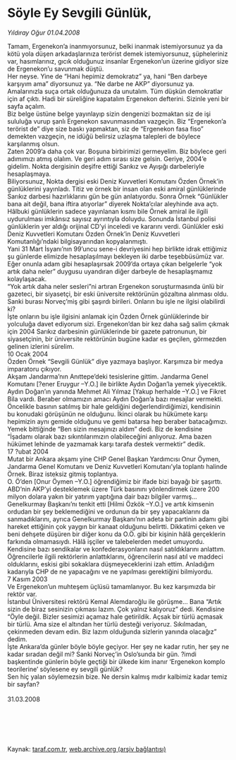 # Söyle Ey Sevgili Günlük,

*Yıldıray Oğur 01.04.2008*

<div class="taraf_structure_2col_1zq">
<div class="margen_n">



 <p>Tamam, Ergenekon’a inanmıyorsunuz, belki inanmak istemiyorsunuz ya da kötü yola düşen arkadaşlarınıza terörist demek istemiyorsunuz, şüpheleriniz var, hasımlarınız, gıcık olduğunuz insanlar Ergenekon’un üzerine gidiyor size de Ergenekon’u savunmak düştü. <br/>
Her neyse. Yine de “Hani hepimiz demokratız” ya, hani “Ben darbeye karşıyım ama” diyorsunuz ya. “Ne darbe ne AKP” diyorsunuz ya. Amalarınızla suça ortak olduğunuza da unutalım. Tüm düşkün demokratlar için af çıktı. Hadi bir süreliğine kapatalım Ergenekon defterini. Sizinle yeni bir sayfa açalım. <br/>
Biz belge üstüne belge yayınlayıp sizin dengenizi bozmaktan siz de işi sululuğa vurup şanlı Ergenekon savunmasından vazgeçin. Biz “Ergenekon’a terörist de” diye size baskı yapmaktan, siz de “Ergenekon fasa fiso” demekten vazgeçin, ne idüğü belirsiz uzlaşma talepleri de böylece karşılanmış olsun.<br/>
Zaten 2009’a daha çok var. Boşuna birbirimizi germeyelim. Biz böylece geri adımımızı atmış olalım. Ve geri adım sırası size gelsin. Geriye, 2004’e gidelim. Nokta dergisinin deşifre ettiği Sarıkız ve Ayışığı darbeleriyle hesaplaşmaya.<br/>
Biliyorsunuz, Nokta dergisi eski Deniz Kuvvetleri Komutanı Özden Örnek’in günlüklerini yayınladı. Titiz ve örnek bir insan olan eski amiral günlüklerinde Sarıkız darbesi hazırlıklarını gün be gün anlatıyordu. Sonra Örnek “Günlükler bana ait değil, bana iftira atıyorlar” diyerek Nokta’cılar aleyhinde ava açtı. Hâlbuki günlüklerin sadece yayınlanan kısmı bile Örnek amiral ile ilgili uydurulması imkânsız sayısız ayrıntıyla doluydu. Sonunda İstanbul polisi günlüklerin yer aldığı orijinal CD’yi inceledi ve kararını verdi. Günlükler eski Deniz Kuvvetleri Komutanı Özden Örnek’in Deniz Kuvvetleri Komutanlığı’ndaki bilgisayarından kopyalanmıştı.<br/>
Yani 31 Mart İsyanı’nın 99’uncu sene-i devriyesini hep birlikte idrak ettiğimiz şu günlerde elimizde hesaplaşılmayı bekleyen iki darbe teşebbüsümüz var. Eğer onunla adam gibi hesaplaşırsak 2009’da ortaya çıkan belgelerle “yok artık daha neler” duygusu uyandıran diğer darbeyle de hesaplaşmamız kolaylaşacak.<br/>
“Yok artık daha neler sesleri”ni artıran Ergenekon soruşturmasında ünlü bir gazeteci, bir siyasetçi, bir eski üniversite rektörünün gözaltına alınması oldu. Sanki burası Norveç’miş gibi şaşırdı birileri. Onların bu işle ne ilgisi olabilirdi ki? <br/>
İşte onların bu işle ilgisini anlamak için Özden Örnek günlüklerinde bir yolculuğa davet ediyorum sizi. Ergenekon’dan bir kez daha sağ salim çıkmak için 2004 Sarıkız darbesinin günlüklerinde bir gazete patronunun, bir siyasetçinin, bir üniversite rektörünün bugüne kadar es geçilen, görmezden gelinen izlerini sürelim.<br/>
10 Ocak 2004<br/>
Özden Örnek “Sevgili Günlük” diye yazmaya başlıyor. Karşımıza bir medya imparatoru çıkıyor.<br/>
Akşam Jandarma’nın Anıttepe’deki tesislerine gittim. Jandarma Genel Komutanı [?ener Eruygur –Y.O.] ile birlikte Aydın Doğan’la yemek yiyecektik. Aydın Doğan’ın yanında Mehmet Ali Yılmaz [Yakup herhalde –Y.O.] ve Fikret Bila vardı. Beraber olmamızın amacı Aydın Doğan’a bazı mesajlar vermekti. Öncelikle basının satılmış bir hale geldiğini değerlendirdiğimizi, kendisinin bu konudaki görüşünün ne olduğunu. İkinci olarak bu hükümete karşı hepimizin aynı gemide olduğunu ve gemi batarsa hep beraber batacağımızı. Yemek bittiğinde “Ben sizin mesajınızı aldım” dedi. Biz de kendisine “İşadamı olarak bazı sıkıntılarımızın olabileceğini anlıyoruz. Ama bazen hükümet lehinde de yazmamak karşı tarafa destek vermektir” dedik.<br/>
17 ?ubat 2004 <br/>
Mutat bir Ankara akşamı yine CHP Genel Başkan Yardımcısı Onur Öymen, Jandarma Genel Komutanı ve Deniz Kuvvetleri Komutanı’yla toplantı halinde Örnek. Biraz isteksiz gitmiş toplantıya.<br/>
O. Ö’den [Onur Öymen –Y.O.] öğrendiğimiz bir ifade bizi bayağı bir şaşırttı. ABD’nin AKP’yi desteklemek üzere Türk basınını yönlendirmek üzere 200 milyon dolara yakın bir yatırım yaptığına dair bazı bilgiler varmış... Genelkurmay Başkanı’nı tenkit etti [Hilmi Özkök –Y.O.] ve artık kimsenin ordudan bir şey beklemediğini ve ordunun da bir şey yapacaklarını da sanmadıklarını, ayrıca Genelkurmay Başkanı’nın adeta bir partinin adamı gibi hareket ettiğinin çok yaygın bir kanaat olduğunu belirtti. Dikkatimi çeken ve beni dehşete düşüren bir diğer konu da O.Ö. gibi bir kişinin hâlâ gerçeklerin farkında olmamasıydı. Hâlâ işçiler ve talebelerden medet umuyordu. Kendisine bazı sendikalar ve konfederasyonların nasıl satıldıklarını anlattım. Öğrencilerle ilgili rektörlerin anlattıklarını, öğrencilerin nasıl atıl ve maddeci olduklarını, eskisi gibi sokaklara düşmeyeceklerini izah ettim. Anladığım kadarıyla CHP de ne yapacağını ve ne yapılması gerektiğini bilmiyordu.<br/>
7 Kasım 2003 <br/>
Ve Ergenekon’un muhteşem üçlüsü tamamlanıyor. Bu kez karşımızda bir rektör var.<br/>
İstanbul Üniversitesi rektörü Kemal Alemdaroğlu ile görüşme... Bana “Artık sizin de biraz sesinizin çıkması lazım. Çok yalnız kalıyoruz” dedi. Kendisine “Öyle değil. Bizler sesimizi açamaz hale getirildik. Açsak bir türlü açmasak bir türlü. Ama size el altından her türlü desteği veriyoruz. Sıkılmadan, çekinmeden devam edin. Biz lazım olduğunda sizlerin yanında olacağız” dedim.<br/>
İşte Ankara’da günler böyle böyle geçiyor. Her şey ne kadar rutin, her şey ne kadar sıradan değil mi? Sanki Norveç’in Oslo’sunda bir gün. ?imdi başkentinde günlerin böyle geçtiği bir ülkede kim inanır ‘Ergenekon komplo teorilerine’ söylesene ey sevgili günlük? <br/>
Sen hiç yalan söylemezsin bize. Ne dersin kalmış mıdır kalbimiz kadar temiz bir sayfan?<br/>
<br/>
31.03.2008</p>
<br/>
<br/>
<br/>



<br/>


<div id="taraf_not">
</div>

</div>


</div>

Kaynak: [taraf.com.tr](http://www.taraf.com.tr:80/makale/272.htm), [web.archive.org (arşiv bağlantısı)](http://web.archive.org/web/20091016235128/http://www.taraf.com.tr:80/makale/272.htm)
